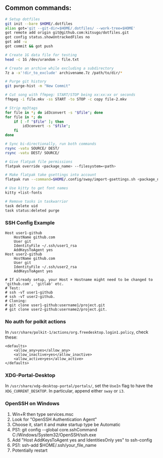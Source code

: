 ## Common commands:

```sh
# Setup dotfiles
git init --bare $HOME/.dotfiles
alias got='git --git-dir=$HOME/.dotfiles/ --work-tree=$HOME'
got remote add origin git@github.com:kitsugo/dotfiles.git
got config status.showUntrackedFiles no
got add -u
got commit && got push

# Create 1G data file for testing
head -c 1G /dev/urandom > file.txt

# Create an archive while excluding a subdirectory
7z a -x'!dir_to_exclude' archivename.7z /path/to/dir/*

# Purge git history
git purge-hist -m "New Commit"

# Cut song with ffmpeg: START/STOP being xx:xx:xx or seconds
ffmpeg -i file.mkv -ss START -to STOP -c copy file-2.mkv

# Strip mp3tags
for file in *; do id3convert -s "$file"; done
for file in *; do
    if [ -f "$file" ]; then
        id3convert -s "$file";
    fi
done

# Sync bi-directionally, run both commands
rsync -vatu SOURCE/ DEST/
rsync -vatu DEST/ SOURCE/

# Give flatpak file permissions
flatpak override <package_name> --filesystem=<path>

# Make flatpak take gsettings into account
flatpak run --command=$HOME/.config/sway/import-gsettings.sh <package_name>

# Use kitty to get font names
kitty +list-fonts

# Remove tasks in taskwarrior
task delete uid
task status:deleted purge

```

### SSH Config Example

```
Host user1-github
    HostName github.com
    User git
    IdentityFile ~/.ssh/user1_rsa
    AddKeysToAgent yes
Host user2-github
    HostName github.com
    User git
    IdentityFile ~/.ssh/user2_rsa
    AddKeysToAgent yes

# If already setup, your Host + Hostname might need to be changed to 'github.com', 'gitlab' etc.
# Test:
# ssh -vT user1-github
# ssh -vT user2-github.
# Cloning:
# git clone user1-github:username1/project.git
# git clone user2-github:username2/project.git.
```

### No auth for polkit actions

In `/usr/share/polkit-1/actions/org.freedesktop.login1.policy`, check these:

```
<defaults>
    <allow_any>yes</allow_any>
    <allow_inactive>yes</allow_inactive>
    <allow_active>yes</allow_active>
</defaults>
```

### XDG-Portal-Desktop

In `/usr/share/xdg-desktop-portal/portals/`, set the `UseIn` flag to have the `XDG_CURRENT_DESKTOP`. In particular, append either `sway` or `i3`.

### OpenSSH on Windows

1. Win+R then type services.msc
2. Look for "OpenSSH Authentication Agent"
3. Choose it, start it and make startup type be Automatic
4. PS1: git config --global core.sshCommand C:/Windows/System32/OpenSSH/ssh.exe
5. Add "Host <name> AddKeysToAgent yes and IdentitiesOnly yes" to ssh-config
6. PS1: ssh-add $HOME/.ssh/your_file_name
7. Potentially restart
